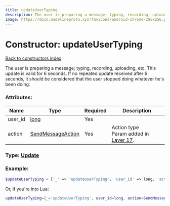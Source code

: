```yaml
---
title: updateUserTyping
description: The user is preparing a message; typing, recording, uploading, etc. This update is valid for 6 seconds. If no repeated update received after 6 seconds, it should be considered that the user stopped doing whatever he's been doing.
image: https://docs.madelineproto.xyz/favicons/android-chrome-256x256.png
---
```

# Constructor: updateUserTyping  
[Back to constructors index](index.md)



The user is preparing a message; typing, recording, uploading, etc. This update is valid for 6 seconds. If no repeated update received after 6 seconds, it should be considered that the user stopped doing whatever he's been doing.

### Attributes:

| Name     |    Type       | Required | Description |
|----------|---------------|----------|-------------|
|user\_id|[long](../types/long.md) | Yes|
|action|[SendMessageAction](../types/SendMessageAction.md) | Yes|Action type<br>Param added in [Layer 17](https://core.telegram.org/api/layers#layer-17).|



### Type: [Update](../types/Update.md)


### Example:

```php
$updateUserTyping = ['_' => 'updateUserTyping', 'user_id' => long, 'action' => SendMessageAction];
```  


Or, if you're into Lua:

```lua
updateUserTyping={_='updateUserTyping', user_id=long, action=SendMessageAction}

```


